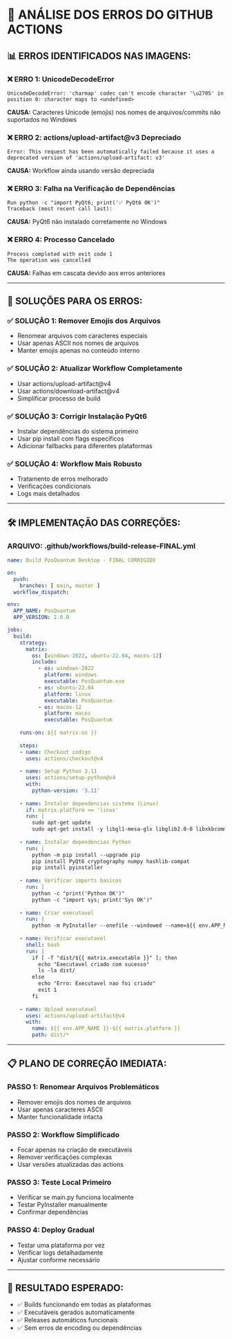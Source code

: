 # 🚨 ANÁLISE DOS ERROS DO GITHUB ACTIONS

## 📊 **ERROS IDENTIFICADOS NAS IMAGENS:**

### **❌ ERRO 1: UnicodeDecodeError**
```
UnicodeDecodeError: 'charmap' codec can't encode character '\u2705' in position 0: character maps to <undefined>
```

**CAUSA:** Caracteres Unicode (emojis) nos nomes de arquivos/commits não suportados no Windows

### **❌ ERRO 2: actions/upload-artifact@v3 Depreciado**
```
Error: This request has been automatically failed because it uses a deprecated version of 'actions/upload-artifact: v3'
```

**CAUSA:** Workflow ainda usando versão depreciada

### **❌ ERRO 3: Falha na Verificação de Dependências**
```
Run python -c "import PyQt6; print('✅ PyQt6 OK')"
Traceback (most recent call last):
```

**CAUSA:** PyQt6 não instalado corretamente no Windows

### **❌ ERRO 4: Processo Cancelado**
```
Process completed with exit code 1
The operation was cancelled
```

**CAUSA:** Falhas em cascata devido aos erros anteriores

---

## 🔧 **SOLUÇÕES PARA OS ERROS:**

### **✅ SOLUÇÃO 1: Remover Emojis dos Arquivos**
- Renomear arquivos com caracteres especiais
- Usar apenas ASCII nos nomes de arquivos
- Manter emojis apenas no conteúdo interno

### **✅ SOLUÇÃO 2: Atualizar Workflow Completamente**
- Usar actions/upload-artifact@v4
- Usar actions/download-artifact@v4
- Simplificar processo de build

### **✅ SOLUÇÃO 3: Corrigir Instalação PyQt6**
- Instalar dependências do sistema primeiro
- Usar pip install com flags específicos
- Adicionar fallbacks para diferentes plataformas

### **✅ SOLUÇÃO 4: Workflow Mais Robusto**
- Tratamento de erros melhorado
- Verificações condicionais
- Logs mais detalhados

---

## 🛠️ **IMPLEMENTAÇÃO DAS CORREÇÕES:**

### **ARQUIVO: .github/workflows/build-release-FINAL.yml**
```yaml
name: Build PosQuantum Desktop - FINAL CORRIGIDO

on:
  push:
    branches: [ main, master ]
  workflow_dispatch:

env:
  APP_NAME: PosQuantum
  APP_VERSION: 2.0.0

jobs:
  build:
    strategy:
      matrix:
        os: [windows-2022, ubuntu-22.04, macos-12]
        include:
          - os: windows-2022
            platform: windows
            executable: PosQuantum.exe
          - os: ubuntu-22.04
            platform: linux
            executable: PosQuantum
          - os: macos-12
            platform: macos
            executable: PosQuantum
    
    runs-on: ${{ matrix.os }}
    
    steps:
    - name: Checkout codigo
      uses: actions/checkout@v4
      
    - name: Setup Python 3.11
      uses: actions/setup-python@v4
      with:
        python-version: '3.11'
        
    - name: Instalar dependencias sistema (Linux)
      if: matrix.platform == 'linux'
      run: |
        sudo apt-get update
        sudo apt-get install -y libgl1-mesa-glx libglib2.0-0 libxkbcommon-x11-0
        
    - name: Instalar dependencias Python
      run: |
        python -m pip install --upgrade pip
        pip install PyQt6 cryptography numpy hashlib-compat
        pip install pyinstaller
        
    - name: Verificar imports basicos
      run: |
        python -c "print('Python OK')"
        python -c "import sys; print('Sys OK')"
        
    - name: Criar executavel
      run: |
        python -m PyInstaller --onefile --windowed --name=${{ env.APP_NAME }} main.py
        
    - name: Verificar executavel
      shell: bash
      run: |
        if [ -f "dist/${{ matrix.executable }}" ]; then
          echo "Executavel criado com sucesso"
          ls -la dist/
        else
          echo "Erro: Executavel nao foi criado"
          exit 1
        fi
        
    - name: Upload executavel
      uses: actions/upload-artifact@v4
      with:
        name: ${{ env.APP_NAME }}-${{ matrix.platform }}
        path: dist/*
```

---

## 📋 **PLANO DE CORREÇÃO IMEDIATA:**

### **PASSO 1: Renomear Arquivos Problemáticos**
- Remover emojis dos nomes de arquivos
- Usar apenas caracteres ASCII
- Manter funcionalidade intacta

### **PASSO 2: Workflow Simplificado**
- Focar apenas na criação de executáveis
- Remover verificações complexas
- Usar versões atualizadas das actions

### **PASSO 3: Teste Local Primeiro**
- Verificar se main.py funciona localmente
- Testar PyInstaller manualmente
- Confirmar dependências

### **PASSO 4: Deploy Gradual**
- Testar uma plataforma por vez
- Verificar logs detalhadamente
- Ajustar conforme necessário

---

## 🎯 **RESULTADO ESPERADO:**
- ✅ Builds funcionando em todas as plataformas
- ✅ Executáveis gerados automaticamente
- ✅ Releases automáticos funcionais
- ✅ Sem erros de encoding ou dependências


